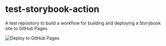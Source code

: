 # test-storybook-action

A test repository to build a workflow for building and deploying a Storybook site to GitHub Pages.

![Deploy to GitHub Pages](https://github.com/Deborah-Digges/test-storybook-action/workflows/Deploy%20to%20GitHub%20Pages/badge.svg)
